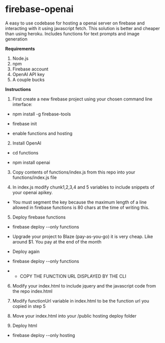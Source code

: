 # firebase-openai
A easy to use codebase for hosting a openai server on firebase and interacting with it using javascript fetch. This solution is better and cheaper than using heroku.
Includes functions for text prompts and image generation

**Requirements**
1. Node.js
2. npm
3. Firebase account
4. OpenAI API key
5. A couple bucks

**Instructions**

1. First create a new firebase project using your chosen command line interface:

- npm install -g firebase-tools

- firebase init

- enable functions and hosting

2. Install OpenAI

- cd functions

- npm install openai

3. Copy contents of functions/index.js from this repo into your functions/index.js file

4. In index.js modify chunk1,2,3,4 and 5 variables to include snippets of your openai apikey.

- You must segment the key because the maximum length of a line allowed in firebase functions is 80 chars at the time of writing this.

5. Deploy firebase functions

- firebase deploy --only functions

- Upgrade your project to Blaze (pay-as-you-go) it is very cheap. Like around $1. You pay at the end of the month

- Deploy again

- firebase deploy --only functions

- * COPY THE FUNCTION URL DISPLAYED BY THE CLI

6. Modify your index.html to include jquery and the javascript code from the repo index.html

7. Modify functionUrl variable in index.html to be the function url you copied in step 5

8. Move your index.html into your /public hosting deploy folder

9. Deploy html

- firebase deploy --only hosting

